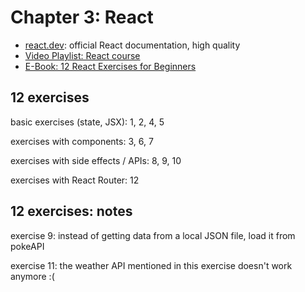 # Chapter 3: React

- [react.dev](https://react.dev): official React documentation, high quality
- [Video Playlist: React course](https://www.youtube.com/watch?v=KEoMvroP-r4&list=PLRrX6S8UZpZlFTtdo9RONPO3rYi_UAqmD)
- [E-Book: 12 React Exercises for Beginners](https://capela.gumroad.com/l/12-react-exercises-for-beginners)

## 12 exercises

basic exercises (state, JSX): 1, 2, 4, 5

exercises with components: 3, 6, 7

exercises with side effects / APIs: 8, 9, 10

exercises with React Router: 12

## 12 exercises: notes

exercise 9: instead of getting data from a local JSON file, load it from pokeAPI

exercise 11: the weather API mentioned in this exercise doesn't work anymore :(
